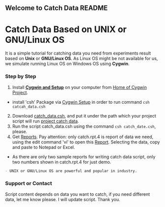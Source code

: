 ## Welcome to Catch Data README

#   Catch Data Based on UNIX or GNU/Linux OS   #
  It is a simple tutorial for catching data you need from experiments result based on **Unix** or **GNU/Linux OS**. As Linux OS might be not available for us, we simulate running Linux OS on Windows OS using **Cygwin**.
  

### Step by Step
1. Install **[Cygwin and Setup](https://github.com/t9527/catch_data/blob/master/Catch_data_3.PNG)** on your computer from [Home of Cygwin Project](https://www.cygwin.com/). 
- install 'csh' Package via [Cygwin Setup](https://github.com/t9527/catch_data/blob/master/Catch_data_4.PNG) in order to run command `csh catcah_data.csh`
2. Download [catch_data.csh](https://github.com/t9527/catch_data/blob/master/catch_data.csh), and put it under the path which your project script will run [project catch data](https://github.com/t9527/catch_data/blob/master/Catch_data_0.PNG).
3. Run the script catch_data.csh using the command `csh catch_date.csh`, please.
4. Get [Reports](https://github.com/t9527/catch_data/blob/master/Catch_data_1.PNG). Pay attention: only catch.rpt.4 is report of data we need, using the edit command 'vi' to open this [Report](https://github.com/t9527/catch_data/blob/master/Catch_data_2.PNG). Selecting the data, copy and paste to Notepad or Excel. 
- As there are only two sample reports for writing catch data script, only two numbers shown in catch.rpt.4 for just demo.

```markdown
- UNIX or GNU/Linux OS are powerful and popular in industry.

```

### Support or Contact

Script content depends on data you want to catch, if you need different data, let me know please. I will update script. Thank you.
